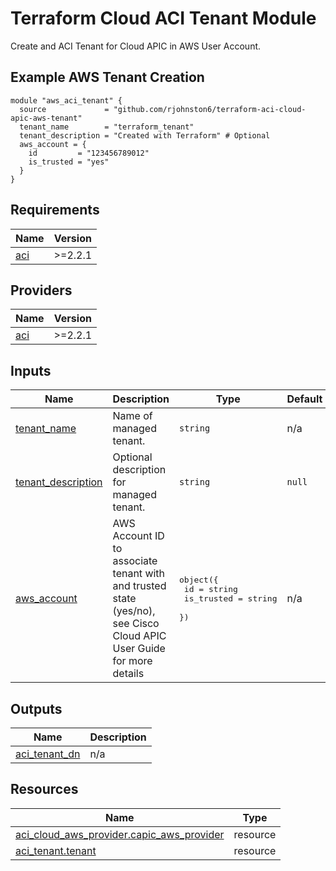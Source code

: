 <!-- BEGIN_TF_DOCS -->
# Terraform Cloud ACI Tenant Module

Create and ACI Tenant for Cloud APIC in AWS User Account.

## Example AWS Tenant Creation

```hcl
module "aws_aci_tenant" {
  source             = "github.com/rjohnston6/terraform-aci-cloud-apic-aws-tenant"
  tenant_name        = "terraform_tenant"
  tenant_description = "Created with Terraform" # Optional
  aws_account = {
    id         = "123456789012"
    is_trusted = "yes"
  }
}
```

## Requirements

| Name | Version |
|------|---------|
| <a name="requirement_aci"></a> [aci](#requirement\_aci) | >=2.2.1 |

## Providers

| Name | Version |
|------|---------|
| <a name="provider_aci"></a> [aci](#provider\_aci) | >=2.2.1 |

## Inputs

| Name | Description | Type | Default | Required |
|------|-------------|------|---------|:--------:|
| <a name="input_tenant_name"></a> [tenant\_name](#input\_tenant\_name) | Name of managed tenant. | `string` | n/a | yes |
| <a name="input_tenant_description"></a> [tenant\_description](#input\_tenant\_description) | Optional description for managed tenant. | `string` | `null` | no |
| <a name="input_aws_account"></a> [aws\_account](#input\_aws\_account) | AWS Account ID to associate tenant with and trusted state (yes/no), see Cisco Cloud APIC User Guide for more details | <pre>object({<br>    id         = string<br>    is_trusted = string<br>  })</pre> | n/a | yes |

## Outputs

| Name | Description |
|------|-------------|
| <a name="output_aci_tenant_dn"></a> [aci\_tenant\_dn](#output\_aci\_tenant\_dn) | n/a |

## Resources

| Name | Type |
|------|------|
| [aci_cloud_aws_provider.capic_aws_provider](https://registry.terraform.io/providers/CiscoDevNet/aci/latest/docs/resources/cloud_aws_provider) | resource |
| [aci_tenant.tenant](https://registry.terraform.io/providers/CiscoDevNet/aci/latest/docs/resources/tenant) | resource |
<!-- END_TF_DOCS -->